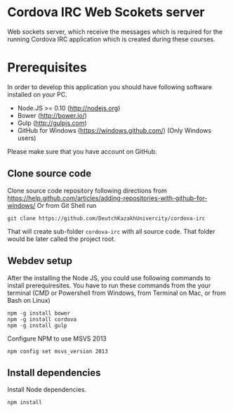Cordova IRC Web Scokets server
===============================

Web sockets server, which receive the messages which is required for the running Cordova IRC application
which is created during these courses.

# Prerequisites
In order to develop this application you should have following software installed on your PC.

- Node.JS >= 0.10 (http://nodejs.org)
- Bower (http://bower.io/)
- Gulp (http://gulpjs.com)
- GitHub for Windows (https://windows.github.com/) (Only Windows users)

Please make sure that you have account on GitHub.

## Clone source code

Clone source code repository following directions from https://help.github.com/articles/adding-repositories-with-github-for-windows/
Or from Git Shell run 

    git clone https://github.com/DeutchKazakhUnivercity/cordova-irc
    
That will create sub-folder `cordova-irc` with all source code. That folder would be later called the project root.

## Webdev setup

After the installing the Node JS, you could use following commands to install prerequiresites.
You have to run these commands from the your terminal (CMD or Powershell from Windows, from Terminal on Mac, or from Bash on Linux)

    npm -g install bower
    npm -g install cordova
    npm -g install gulp
    
Configure NPM to use MSVS 2013

    npm config set msvs_version 2013
    
## Install dependencies
Install Node dependencies.

    npm install

